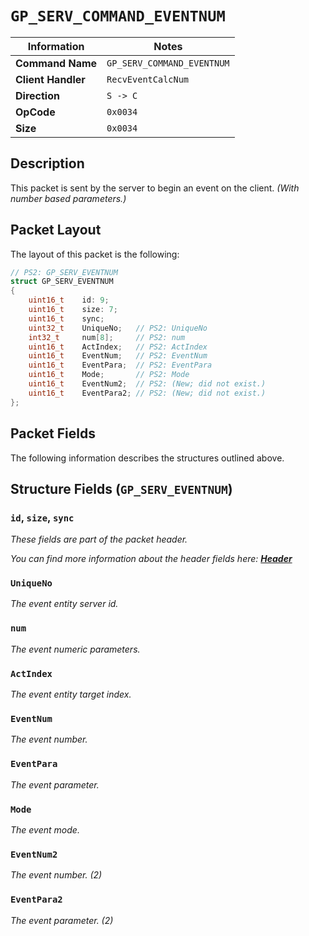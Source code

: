 # `GP_SERV_COMMAND_EVENTNUM`

| Information               | Notes |
|---                        |---    |
| **Command Name**          | `GP_SERV_COMMAND_EVENTNUM` |
| **Client Handler**        | `RecvEventCalcNum` |
| **Direction**             | `S -> C` |
| **OpCode**                | `0x0034` |
| **Size**                  | `0x0034` |

## Description

This packet is sent by the server to begin an event on the client. _(With number based parameters.)_

## Packet Layout

The layout of this packet is the following:

```cpp
// PS2: GP_SERV_EVENTNUM
struct GP_SERV_EVENTNUM
{
    uint16_t    id: 9;
    uint16_t    size: 7;
    uint16_t    sync;
    uint32_t    UniqueNo;   // PS2: UniqueNo
    int32_t     num[8];     // PS2: num
    uint16_t    ActIndex;   // PS2: ActIndex
    uint16_t    EventNum;   // PS2: EventNum
    uint16_t    EventPara;  // PS2: EventPara
    uint16_t    Mode;       // PS2: Mode
    uint16_t    EventNum2;  // PS2: (New; did not exist.)
    uint16_t    EventPara2; // PS2: (New; did not exist.)
};
```

## Packet Fields

The following information describes the structures outlined above.

## Structure Fields (`GP_SERV_EVENTNUM`)

### `id`, `size`, `sync`

_These fields are part of the packet header._

_You can find more information about the header fields here: [**Header**](/world/HEADER.md)_

### `UniqueNo`

_The event entity server id._

### `num`

_The event numeric parameters._

### `ActIndex`

_The event entity target index._

### `EventNum`

_The event number._

### `EventPara`

_The event parameter._

### `Mode`

_The event mode._

### `EventNum2`

_The event number. (2)_

### `EventPara2`

_The event parameter. (2)_
